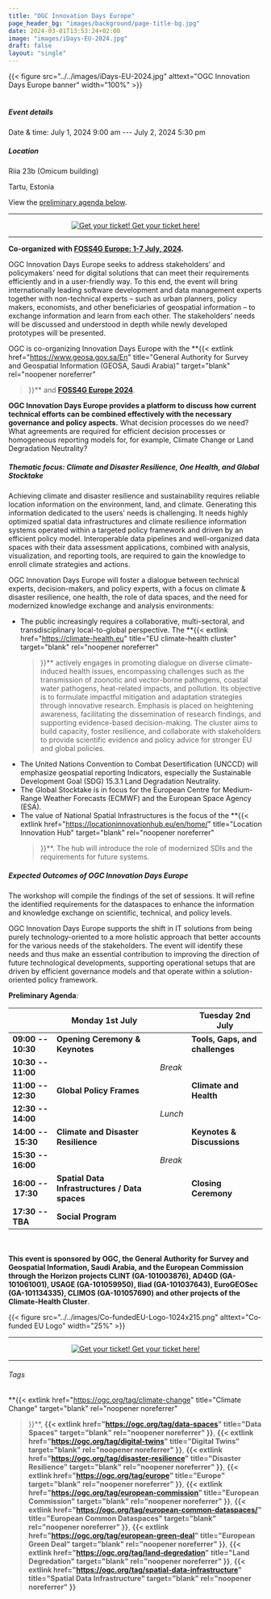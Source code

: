 ```yaml
---
title: "OGC Innovation Days Europe"
page_header_bg: "images/background/page-title-bg.jpg"
date: 2024-03-01T13:53:24+02:00
image: "images/iDays-EU-2024.jpg"
draft: false
layout: "single"
---
```


{{< figure
    src="../../images/iDays-EU-2024.jpg"
    alttext="OGC Innovation Days Europe banner"
    width="100%"
    >}}
<br><br>
##### Event details

Date & time: July 1, 2024 9:00 am --- July 2, 2024 5:30 pm

##### Location

Riia 23b (Omicum building) 

Tartu, Estonia

View the [preliminary agenda below](#agenda).

<hr>
<center>
    <a href="https://pretix.eu/foss4ge2024/tartu/"
        class="btn btn-primary btn-lg"
        target="blank" rel="noopener noreferrer"
        style="padding:32px;margin-top:30px;margin-bottom:30px">
        <img src="https://2024.europe.foss4g.org/images/icon/ticket.png" alt="Get your ticket!">
    <span>Get your ticket here!</span></a>
</center>
<hr>

**Co-organized with [FOSS4G Europe: 1-7 July,
2024](https://2024.europe.foss4g.org/).**

OGC Innovation Days Europe seeks to address stakeholders’ and policymakers’ need for digital solutions that can meet their requirements efficiently and in a user-friendly way. To this end, the event will bring internationally leading software development and data management experts together with non-technical experts – such as urban planners, policy makers, economists, and other beneficiaries of geospatial information – to exchange information and learn from each other. The stakeholders’ needs will be discussed and understood in depth while newly developed prototypes will be presented.

OGC is co-organizing Innovation Days Europe with the
**{{<
    extlink href="https://www.geosa.gov.sa/En"
    title="General Authority for Survey and Geospatial Information (GEOSA, Saudi Arabia)"
    target="blank"
    rel="noopener noreferrer"
>}}**
and [**FOSS4G Europe 2024**](https://2024.europe.foss4g.org/).

**OGC Innovation Days Europe provides a platform to discuss how current technical efforts can be combined effectively with the necessary governance and policy aspects.** What decision processes do we need? What agreements are required for efficient decision processes or homogeneous reporting models for, for example, Climate Change or Land Degradation Neutrality?

##### Thematic focus: Climate and Disaster Resilience, One Health, and Global Stocktake

Achieving climate and disaster resilience and sustainability requires reliable location information on the environment, land, and climate. Generating this information dedicated to the users’ needs is challenging. It needs highly optimized spatial data infrastructures and climate resilience information systems operated within a targeted policy framework and driven by an efficient policy model. Interoperable data pipelines and well-organized data spaces with their data assessment applications, combined with analysis, visualization, and reporting tools, are required to gain the knowledge to enroll climate strategies and actions.

OGC Innovation Days Europe will foster a dialogue between technical experts, decision-makers, and policy experts, with a focus on climate & disaster resilience, one health, the role of data spaces, and the need for modernized knowledge exchange and analysis environments:

-   The public increasingly requires a collaborative, multi-sectoral,
    and transdisciplinary local-to-global perspective. The
    **{{<
        extlink href="https://climate-health.eu"
        title="EU climate-health cluster"
        target="blank"
        rel="noopener noreferrer"
    >}}**
    actively engages in promoting dialogue on
    diverse climate-induced health issues, encompassing challenges such
    as the transmission of zoonotic and vector-borne pathogens, coastal
    water pathogens, heat-related impacts, and pollution. Its objective
    is to formulate impactful mitigation and adaptation strategies
    through innovative research. Emphasis is placed on heightening
    awareness, facilitating the dissemination of research findings, and
    supporting evidence-based decision-making. The cluster aims to build
    capacity, foster resilience, and collaborate with stakeholders to
    provide scientific evidence and policy advice for stronger EU and
    global policies.
-   The United Nations Convention to Combat Desertification (UNCCD) will
    emphasize geospatial reporting Indicators, especially the
    Sustainable Development Goal (SDG) 15.3.1 Land Degradation
    Neutrality.
-   The Global Stocktake is in focus for the European Centre for
    Medium-Range Weather Forecasts (ECMWF) and the European Space Agency
    (ESA). 
-   The value of National Spatial Infrastructures is the focus of the
    **{{<
        extlink href="https://locationinnovationhub.eu/en/home/"
        title="Location Innovation Hub"
        target="blank"
        rel="noopener noreferrer"
    >}}**.
    The hub will introduce the role of
    modernized SDIs and the requirements for future systems. 

##### Expected Outcomes of OGC Innovation Days Europe

The workshop will compile the findings of the set of sessions. It will
refine the identified requirements for the dataspaces to enhance the
information and knowledge exchange on scientific, technical, and policy
levels. 

OGC Innovation Days Europe supports the shift in IT solutions from being purely technology-oriented to a more holistic approach that better accounts for the various needs of the stakeholders. The event will identify these needs and thus make an essential contribution to improving the direction of future technological developments, supporting operational setups that are driven by efficient governance models and that operate within a solution-oriented policy framework.

<a name="agenda"></a>
**Preliminary Agenda**:

|                    | Monday 1st July                               |           | Tuesday 2nd July                |
|--------------------|-----------------------------------------------|-----------|---------------------------------|
|**09:00 -- 10:30**  |**Opening Ceremony & Keynotes**                |           |**Tools, Gaps, and challenges**  |
|**10:30 -- 11:00**  |                                               | _Break_   |                                 |
|**11:00 -- 12:30**  |**Global Policy Frames**                       |           |**Climate and Health**           |
|**12:30 -- 14:00**  |                                               | _Lunch_   |                                 |
|**14:00 -- 15:30**  |**Climate and Disaster Resilience**            |           |**Keynotes & Discussions**       |
|**15:30 -- 16:00**  |                                               | _Break_   |                                 |
|**16:00 -- 17:30**  |**Spatial Data Infrastructures / Data spaces** |           |**Closing Ceremony**             |
|**17:30 -- TBA**    |**Social Program**                             |           |                                 |

<br><br>
**This event is sponsored by OGC, the General Authority for Survey and
Geospatial Information, Saudi Arabia, and the European Commission
through the Horizon projects CLINT (GA-101003876), AD4GD (GA-101061001),
USAGE (GA-101059950), Iliad (GA-101037643), EuroGEOSec (GA-101134335),
CLIMOS (GA-101057690) and other projects of the Climate-Health
Cluster**.

{{< figure
    src="../../images/Co-fundedEU-Logo-1024x215.png"
    alttext="Co-funded EU Logo"
    width="25%"
    >}}

<hr>
<center>
    <a href="https://pretix.eu/foss4ge2024/tartu/"
        class="btn btn-primary btn-lg"
        target="blank" rel="noopener noreferrer"
        style="padding:32px;margin-top:30px;margin-bottom:30px">
        <img src="https://2024.europe.foss4g.org/images/icon/ticket.png" alt="Get your ticket!">
    <span>Get your ticket here!</span></a>
</center>
<hr>


###### Tags

**{{<
    extlink href="https://ogc.org/tag/climate-change"
    title="Climate Change"
    target="blank"
    rel="noopener noreferrer"
>}}**,
**{{<
    extlink href="https://ogc.org/tag/data-spaces"
    title="Data Spaces"
    target="blank"
    rel="noopener noreferrer"
>}}**,
**{{<
    extlink href="https://ogc.org/tag/digital-twins"
    title="Digital Twins"
    target="blank"
    rel="noopener noreferrer"
>}}**,
**{{<
    extlink href="https://ogc.org/tag/disaster-resilience"
    title="Disaster Resilience"
    target="blank"
    rel="noopener noreferrer"
>}}**,
**{{<
    extlink href="https://ogc.org/tag/europe"
    title="Europe"
    target="blank"
    rel="noopener noreferrer"
>}}**,
**{{<
    extlink href="https://ogc.org/tag/european-commission"
    title="European Commission"
    target="blank"
    rel="noopener noreferrer"
>}}**,
**{{<
    extlink href="https://ogc.org/tag/european-common-dataspaces/"
    title="European Common Dataspaces"
    target="blank"
    rel="noopener noreferrer"
>}}**,
**{{<
    extlink href="https://ogc.org/tag/european-green-deal"
    title="European Green Deal"
    target="blank"
    rel="noopener noreferrer"
>}}**,
**{{<
    extlink href="https://ogc.org/tag/land-degredation"
    title="Land Degredation"
    target="blank"
    rel="noopener noreferrer"
>}}**,
**{{<
    extlink href="https://ogc.org/tag/spatial-data-infrastructure"
    title="Spatial Data Infrastructure"
    target="blank"
    rel="noopener noreferrer"
>}}**
